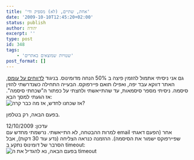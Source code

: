 ```yaml
---
title: 'אחת, שתיים, (לא) מספיק ודי'
date: '2009-10-10T12:45:20+02:00'
status: publish
author: יהודה
excerpt: ''
type: post
id: 348
tags:
    - 'שטויות שמוצאים באתרים'
post_format: []
---
```

גם אני ניסיתי אתמול להזמין פיצה ב 50% הנחה מדומינוס. בניגוד [לדווחים על עומס](http://www.ynet.co.il/articles/0,7340,L-3787194,00.html), האתר דווקא עבד יפה, ואפילו תואם פיירפוקס. הבעייה התחילה כשנדרשתי להזין סיסמה. ניסיתי מספר סיסמאות, עד שהתייאשתי ולחצתי על כפתור ה"שכחתי סיסמה". אז הגעתי למסך הבא:  
![אז שכחנו לחדש, אז מה כבר קרה?](http://img.skitch.com/20091010-pc1qwwnutr15nrr4b268mfrwjd.png)

בפעם הבאה, רק בטלפון.

עדכון: 12/10/2009  
למרות ההבטחה, לא התייאשתי. נרשמתי מחדש עם email אחר (הפעם דאגתי שפיירפוקס ישמור את הסיסמה). ההזמנה כנראה הצליחה (נדע עוד 30 דקות), אבל הסרבר של דומינוס נתקע ב timeout:  
![בפעם הבאה, נא להגדיל את ה timeout](http://img.skitch.com/20091012-m7bumu79g965h29rgj3ny2tefy.png)
